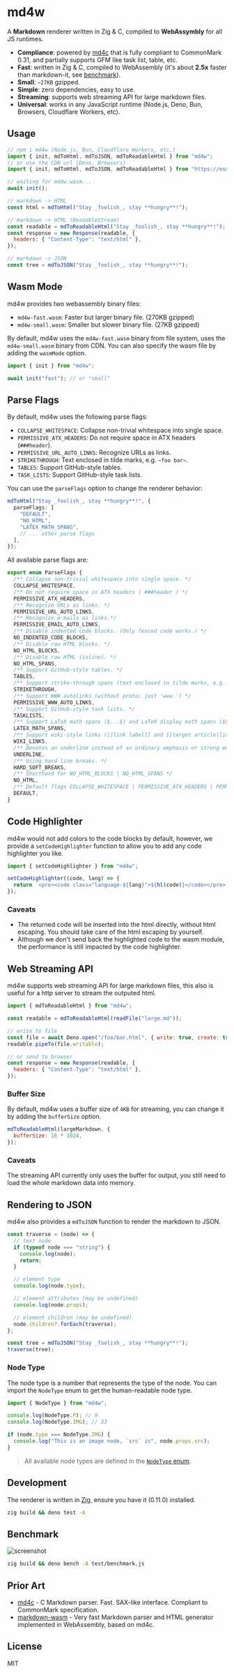 # md4w

A **Markdown** renderer written in Zig & C, compiled to **WebAssymbly** for all
JS runtimes.

- **Compliance**: powered by [md4c](https://github.com/mity/md4c) that is fully
  compliant to CommonMark 0.31, and partially supports GFM like task list,
  table, etc.
- **Fast**: written in Zig & C, compiled to WebAssembly (it's about **2.5x** faster
  than markdown-it, see [benchmark](#benchmark)).
- **Small**: `~27KB` gzipped.
- **Simple**: zero dependencies, easy to use.
- **Streaming**: supports web streaming API for large markdown files.
- **Universal**: works in any JavaScript runtime (Node.js, Deno, Bun, Browsers,
  Cloudflare Workers, etc).

## Usage

```js
// npm i md4w (Node.js, Bun, Cloudflare Workers, etc.)
import { init, mdToHtml, mdToJSON, mdToReadableHtml } from "md4w";
// or use the CDN url (Deno, Browsers)
import { init, mdToHtml, mdToJSON, mdToReadableHtml } from "https://esm.sh/md4w";

// waiting for md4w.wasm...
await init();

// markdown -> HTML
const html = mdToHtml("Stay _foolish_, stay **hungry**!");

// markdown -> HTML (ReadableStream)
const readable = mdToReadableHtml("Stay _foolish_, stay **hungry**!");
const response = new Response(readable, {
  headers: { "Content-Type": "text/html" },
});

// markdown -> JSON
const tree = mdToJSON("Stay _foolish_, stay **hungry**!");
```

## Wasm Mode

md4w provides two webassembly binary files:

- `md4w-fast.wasm`: Faster but larger binary file. (270KB gzipped)
- `md4w-small.wasm`: Smaller but slower binary file. (27KB gzipped)

By default, md4w uses the `md4w-fast.wasm` binary from file system, uses the `md4w-small.wasm` binary from CDN. You can also specify the wasm file by adding the `wasmMode` option.

```js
import { init } from "md4w";

await init("fast"); // or "small"
```

## Parse Flags

By default, md4w uses the following parse flags:

- `COLLAPSE_WHITESPACE`: Collapse non-trivial whitespace into single space.
- `PERMISSIVE_ATX_HEADERS`: Do not require space in ATX headers (`###header`).
- `PERMISSIVE_URL_AUTO_LINKS`: Recognize URLs as links.
- `STRIKETHROUGH`: Text enclosed in tilde marks, e.g. `~foo bar~`.
- `TABLES`: Support GitHub-style tables.
- `TASK_LISTS`: Support GitHub-style task lists.

You can use the `parseFlags` option to change the renderer behavior:

```ts
mdToHtml("Stay _foolish_, stay **hungry**!", {
  parseFlags: [
    "DEFAULT",
    "NO_HTML",
    "LATEX_MATH_SPANS",
    // ... other parse flags
  ],
});
```

All available parse flags are:

```ts
export enum ParseFlags {
  /** Collapse non-trivial whitespace into single space. */
  COLLAPSE_WHITESPACE,
  /** Do not require space in ATX headers ( ###header ) */
  PERMISSIVE_ATX_HEADERS,
  /** Recognize URLs as links. */
  PERMISSIVE_URL_AUTO_LINKS,
  /** Recognize e-mails as links.*/
  PERMISSIVE_EMAIL_AUTO_LINKS,
  /** Disable indented code blocks. (Only fenced code works.) */
  NO_INDENTED_CODE_BLOCKS,
  /** Disable raw HTML blocks. */
  NO_HTML_BLOCKS,
  /** Disable raw HTML (inline). */
  NO_HTML_SPANS,
  /** Support GitHub-style tables. */
  TABLES,
  /** Support strike-through spans (text enclosed in tilde marks, e.g. ~foo bar~). */
  STRIKETHROUGH,
  /** Support WWW autolinks (without proto; just 'www.') */
  PERMISSIVE_WWW_AUTO_LINKS,
  /** Support GitHub-style task lists. */
  TASKLISTS,
  /** Support LaTeX math spans ($...$) and LaTeX display math spans ($$...$$) are supported. (Note though that the HTML renderer outputs them verbatim in a custom tag <x-equation>.) */
  LATEX_MATH_SPANS,
  /** Support wiki-style links ([[link label]] and [[target article|link label]]) are supported. (Note that the HTML renderer outputs them in a custom tag <x-wikilink>.) */
  WIKI_LINKS,
  /** Denotes an underline instead of an ordinary emphasis or strong emphasis. */
  UNDERLINE,
  /** Using hard line breaks. */
  HARD_SOFT_BREAKS,
  /** Shorthand for NO_HTML_BLOCKS | NO_HTML_SPANS */
  NO_HTML,
  /** Default flags COLLAPSE_WHITESPACE | PERMISSIVE_ATX_HEADERS | PERMISSIVE_URL_AUTO_LINKS | STRIKETHROUGH | TABLES | TASK_LISTS */
  DEFAULT,
}
```

## Code Highlighter

md4w would not add colors to the code blocks by default, however, we provide a
`setCodeHighlighter` function to allow you to add any code highlighter you like.

```js
import { setCodeHighlighter } from "md4w";

setCodeHighlighter((code, lang) => {
  return `<pre><code class="language-${lang}">${hl(code)}</code></pre>`;
});
```

### Caveats

- The returned code will be inserted into the html directly, without html
  escaping. You should take care of the html escaping by yourself.
- Although we don't send back the highlighted code to the wasm module, the
  performance is still impacted by the code highlighter.

## Web Streaming API

md4w supports web streaming API for large markdown files, this also is useful
for a http server to stream the outputed html.

```js
import { mdToReadableHtml } from "md4w";

const readable = mdToReadableHtml(readFile("large.md"));

// write to file
const file = await Deno.open("/foo/bar.html", { write: true, create: true });
readable.pipeTo(file.writable);

// or send to browser
const response = new Response(readable, {
  headers: { "Content-Type": "text/html" },
});
```

### Buffer Size

By default, md4w uses a buffer size of `4KB` for streaming, you can change it by
adding the `bufferSize` option.

```js
mdToReadableHtml(largeMarkdown, {
  bufferSize: 16 * 1024,
});
```

### Caveats

The streaming API currently only uses the buffer for output, you still need
to load the whole markdown data into memory.

## Rendering to JSON

md4w also provides a `mdToJSON` function to render the markdown to JSON.

```js
const traverse = (node) => {
  // text node
  if (typeof node === "string") {
    console.log(node);
    return;
  }

  // element type
  console.log(node.type);

  // element attributes (may be undefined)
  console.log(node.props);

  // element children (may be undefined)
  node.children?.forEach(traverse);
};

const tree = mdToJSON("Stay _foolish_, stay **hungry**!");
traverse(tree);
```

### Node Type

The node type is a number that represents the type of the node. You can import
the `NodeType` enum to get the human-readable node type.

```ts
import { NodeType } from "md4w";

console.log(NodeType.P); // 9
console.log(NodeType.IMG); // 33

if (node.type === NodeType.IMG) {
  console.log("This is an image node, `src` is", node.props.src);
}
```

> All available node types are defined in the
> [`NodeType` enum](./js/md4w.d.ts#L76).

## Development

The renderer is written in [Zig](https://ziglang.org/), ensure you have it (0.11.0)
installed.

```bash
zig build && deno test -A
```

## Benchmark

![screenshot](./test/benchmark-screenshot.png)

```bash
zig build && deno bench -A test/benchmark.js
```

## Prior Art

- [md4c](https://github.com/mity/md4c) - C Markdown parser. Fast. SAX-like
  interface. Compliant to CommonMark specification.
- [markdown-wasm](https://github.com/rsms/markdown-wasm) - Very fast Markdown
  parser and HTML generator implemented in WebAssembly, based on md4c.

## License

MIT
